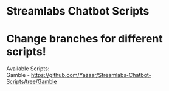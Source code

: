 # Streamlabs Chatbot Scripts 
# Change branches for different scripts!
Available Scripts: <br />
Gamble - https://github.com/Yazaar/Streamlabs-Chatbot-Scripts/tree/Gamble
